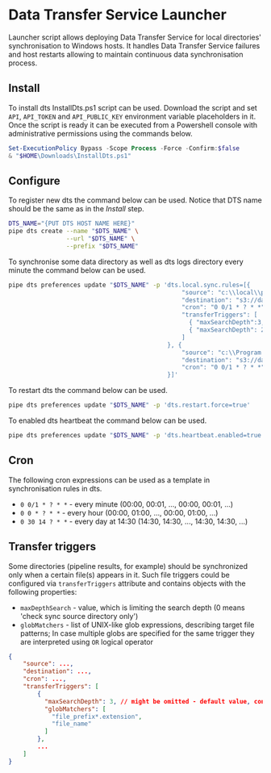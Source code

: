 # Data Transfer Service Launcher

Launcher script allows deploying Data Transfer Service for local directories' synchronisation to Windows hosts.
It handles Data Transfer Service failures and host restarts allowing to maintain continuous data synchronisation process.

## Install

To install dts InstallDts.ps1 script can be used.
Download the script and set `API`, `API_TOKEN` and `API_PUBLIC_KEY` environment variable placeholders in it.
Once the script is ready it can be executed from a Powershell console with administrative permissions using the commands below.

```powershell
Set-ExecutionPolicy Bypass -Scope Process -Force -Confirm:$false
& "$HOME\Downloads\InstallDts.ps1"
```

## Configure

To register new dts the command below can be used. Notice that DTS name should be the same as in the _Install_ step.

```bash
DTS_NAME="{PUT DTS HOST NAME HERE}"
pipe dts create --name "$DTS_NAME" \
                --url "$DTS_NAME" \
                --prefix "$DTS_NAME"
```

To synchronise some data directory as well as dts logs directory every minute the command below can be used.

```bash
pipe dts preferences update "$DTS_NAME" -p 'dts.local.sync.rules=[{
                                                "source": "c:\\local\\path\\to\\source\\directory",
                                                "destination": "s3://data/storage/path/to/destination/directory",
                                                "cron": "0 0/1 * ? * *",
                                                "transferTriggers": [
                                                  { "maxSearchDepth":3, "globMatchers": [ "file_prefix*.extension" ] },
                                                  { "maxSearchDepth": 2, "globMatchers": [ "file_name" ] }
                                                ]
                                            }, {
                                                "source": "c:\\Program Files\\CloudPipeline\\DTS\\logs",
                                                "destination": "s3://data/storage/path/to/logs/directory",
                                                "cron": "0 0/1 * ? * *"
                                            }]'
```

To restart dts the command below can be used.

```bash
pipe dts preferences update "$DTS_NAME" -p 'dts.restart.force=true'
```

To enabled dts heartbeat the command below can be used.

```bash
pipe dts preferences update "$DTS_NAME" -p 'dts.heartbeat.enabled=true'
```

## Cron

The following cron expressions can be used as a template in synchronisation rules in dts.

- `0 0/1 * ? * *` - every minute (00:00, 00:01, ..., 00:00, 00:01, ...)
- `0 0 * ? * *` - every hour (00:00, 01:00, ..., 00:00, 01:00, ...)
- `0 30 14 ? * *` - every day at 14:30 (14:30, 14:30, ..., 14:30, 14:30, ...)

## Transfer triggers
Some directories (pipeline results, for example) should be synchronized only when a certain file(s) appears in it.
Such file triggers could be configured via `transferTriggers` attribute and contains objects with the following properties:
- `maxDepthSearch` - value, which is limiting the search depth (0 means 'check sync source directory only')
- `globMatchers` - list of UNIX-like glob expressions, describing target file patterns; 
                   In case multiple globs are specified for the same trigger they are interpreted using `OR` logical operator

```json
{
    "source": ...,
    "destination": ...,
    "cron": ...,
    "transferTriggers": [
        {
          "maxSearchDepth": 3, // might be omitted - default value, configured in DTS, will be used instead
          "globMatchers": [
            "file_prefix*.extension",
            "file_name"
          ]
        },
        ...
    ]
}
```
